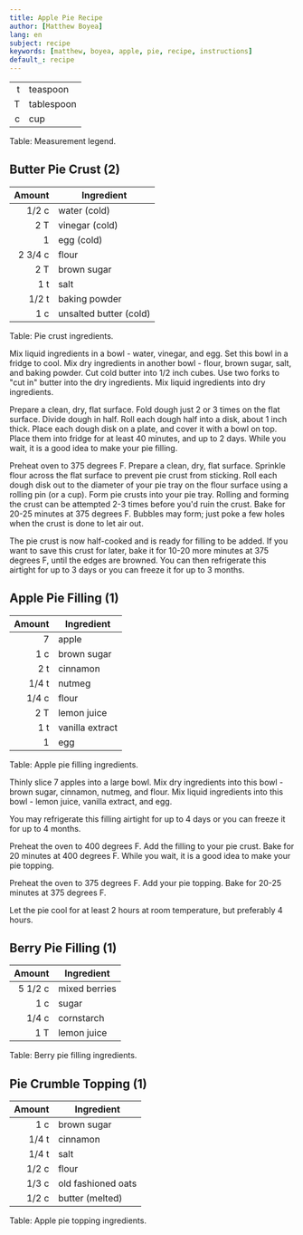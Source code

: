 ```yaml
---
title: Apple Pie Recipe
author: [Matthew Boyea]
lang: en
subject: recipe
keywords: [matthew, boyea, apple, pie, recipe, instructions]
default_: recipe
---
```


|||
| ---:| --- |
|t|teaspoon|
|T|tablespoon|
|c|cup|

Table: Measurement legend.

## Butter Pie Crust (2)

|Amount|Ingredient|
| ---:| --- |
|1/2 c|water (cold)|
|2 T|vinegar (cold)|
|1|egg (cold)|
|2 3/4 c|flour|
|2 T|brown sugar|
|1 t|salt|
|1/2 t|baking powder|
|1 c|unsalted butter (cold)|

Table: Pie crust ingredients.

Mix liquid ingredients in a bowl - water, vinegar, and egg.
Set this bowl in a fridge to cool.
Mix dry ingredients in another bowl - flour, brown sugar, salt, and baking powder.
Cut cold butter into 1/2 inch cubes.
Use two forks to "cut in" butter into the dry ingredients.
Mix liquid ingredients into dry ingredients.

Prepare a clean, dry, flat surface.
Fold dough just 2 or 3 times on the flat surface.
Divide dough in half.
Roll each dough half into a disk, about 1 inch thick.
Place each dough disk on a plate, and cover it with a bowl on top.
Place them into fridge for at least 40 minutes, and up to 2 days.
While you wait, it is a good idea to make your pie filling.

Preheat oven to 375 degrees F.
Prepare a clean, dry, flat surface.
Sprinkle flour across the flat surface to prevent pie crust from sticking.
Roll each dough disk out to the diameter of your pie tray on the flour surface using a rolling pin (or a cup).
Form pie crusts into your pie tray.
Rolling and forming the crust can be attempted 2-3 times before you'd ruin the crust.
Bake for 20-25 minutes at 375 degrees F.
Bubbles may form; just poke a few holes when the crust is done to let air out.

The pie crust is now half-cooked and is ready for filling to be added.
If you want to save this crust for later, bake it for 10-20 more minutes at 375 degrees F, until the edges are browned.
You can then refrigerate this airtight for up to 3 days or you can freeze it for up to 3 months.

## Apple Pie Filling (1)

|Amount|Ingredient|
| ---:| --- |
|7|apple|
|1 c|brown sugar|
|2 t|cinnamon|
|1/4 t|nutmeg|
|1/4 c|flour|
|2 T|lemon juice|
|1 t|vanilla extract|
|1|egg|

Table: Apple pie filling ingredients.

Thinly slice 7 apples into a large bowl.
Mix dry ingredients into this bowl - brown sugar, cinnamon, nutmeg, and flour.
Mix liquid ingredients into this bowl - lemon juice, vanilla extract, and egg.

You may refrigerate this filling airtight for up to 4 days or you can freeze it for up to 4 months.

Preheat the oven to 400 degrees F.
Add the filling to your pie crust.
Bake for 20 minutes at 400 degrees F.
While you wait, it is a good idea to make your pie topping.

Preheat the oven to 375 degrees F.
Add your pie topping.
Bake for 20-25 minutes at 375 degrees F.

Let the pie cool for at least 2 hours at room temperature, but preferably 4 hours.

## Berry Pie Filling (1)

|Amount|Ingredient|
| ---:| --- |
|5 1/2 c|mixed berries|
|1 c|sugar|
|1/4 c|cornstarch|
|1 T|lemon juice|

Table: Berry pie filling ingredients.

## Pie Crumble Topping (1)

|Amount|Ingredient|
| ---:| --- |
|1 c|brown sugar|
|1/4 t|cinnamon|
|1/4 t|salt|
|1/2 c|flour|
|1/3 c|old fashioned oats|
|1/2 c|butter (melted)|

Table: Apple pie topping ingredients.
